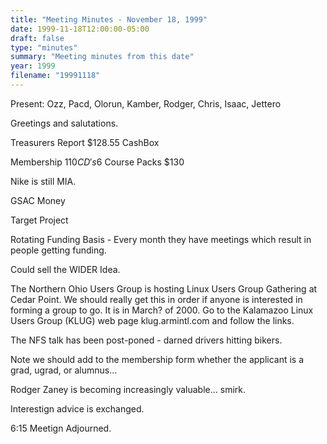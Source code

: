 ```yaml
---
title: "Meeting Minutes - November 18, 1999"
date: 1999-11-18T12:00:00-05:00
draft: false
type: "minutes"
summary: "Meeting minutes from this date"
year: 1999
filename: "19991118"
---
```


Present: Ozz, Pacd, Olorun, Kamber, Rodger, Chris, Isaac, Jettero </p><p>
Greetings and salutations. </p><p>
Treasurers Report $128.55 CashBox </p><p>
Membership $110 CD's	 6$ Course Packs $130 </p><p>
Nike is still MIA. </p><p>
GSAC Money </p><p>
Target Project </p><p>
Rotating Funding Basis - Every month they have meetings which result in people getting funding. </p><p>
Could sell the WIDER Idea. </p><p>
The Northern Ohio Users Group is hosting Linux Users Group Gathering at Cedar Point.  We should really get this in order if anyone is interested in forming a group to go.  It is in March? of 2000.  Go to the Kalamazoo Linux Users Group (KLUG)  web page klug.armintl.com and follow the links. </p><p>
The NFS talk has been post-poned - darned drivers hitting bikers.   </p><p>
Note we should add to the membership form whether the applicant is a grad, ugrad, or alumnus...   </p><p>
Rodger Zaney is becoming increasingly valuable...  smirk. </p><p>
Interestign advice is exchanged. </p><p>
6:15 Meetign Adjourned. </p><p>
</p><p>
</p>

